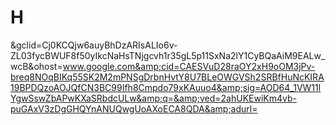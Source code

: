 # H
&amp;gclid=Cj0KCQjw6auyBhDzARIsALIo6v-ZL03fycBWUF8f50yIkcNaHsTNjgcvh1r35gL5p11SxNa2lY1CyBQaAiM9EALw_wcB&amp;ohost=www.google.com&amp;cid=CAESVuD28raOY2xH9oOM3jPv-breq8NOqBIKq55SK2M2mPNSgDrbnHvtY8U7BLeOWGVSh2SRBfHuNcKIRA19BPDQzoAOJQfCN3BC99Ifh8Cmpdo79xKAuuo4&amp;sig=AOD64_1VW11lYgwSswZbAPwKXaSRbdcULw&amp;q=&amp;ved=2ahUKEwiKm4vb-puGAxV3zDgGHQYnANUQwgUoAXoECA8QDA&amp;adurl=
